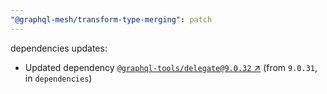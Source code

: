```yaml
---
"@graphql-mesh/transform-type-merging": patch
---
```

dependencies updates:
  - Updated dependency [`@graphql-tools/delegate@9.0.32` ↗︎](https://www.npmjs.com/package/@graphql-tools/delegate/v/9.0.32) (from `9.0.31`, in `dependencies`)
